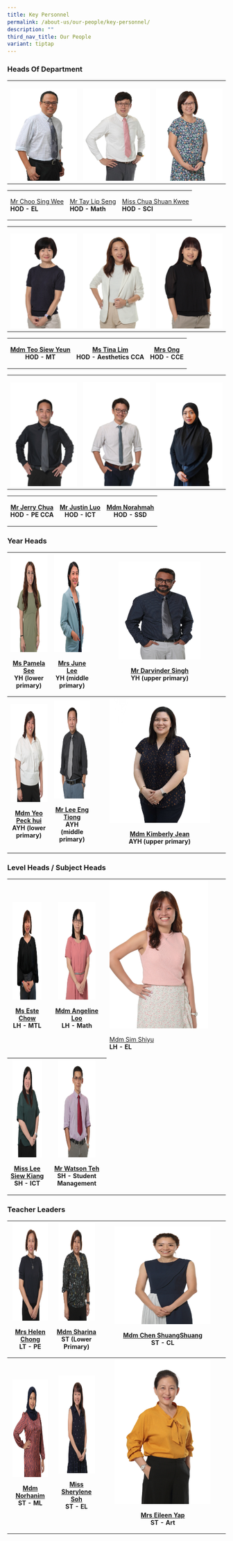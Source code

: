 ```yaml
---
title: Key Personnel
permalink: /about-us/our-people/key-personnel/
description: ""
third_nav_title: Our People
variant: tiptap
---
```

<h3>Heads Of Department</h3>
<table style="minWidth: 75px">
<colgroup>
<col>
<col>
<col>
</colgroup>
<tbody>
<tr>
<th rowspan="1" colspan="1">
<p></p>
<div class="isomer-image-wrapper">
<img style="width: 100%" height="auto" width="100%" alt="" src="/images/Our People/Key Personnel /Sing_wee.jpg">
</div>
</th>
<th rowspan="1" colspan="1">
<p></p>
<div class="isomer-image-wrapper">
<img style="width: 100%" height="auto" width="100%" alt="" src="/images/Our People/Key Personnel /Lip_seng.jpg">
</div>
</th>
<th rowspan="1" colspan="1">
<p></p>
<div class="isomer-image-wrapper">
<img style="width: 100%" height="auto" width="100%" alt="" src="/images/Our People/Key Personnel /shusng_shuang.jpg">
</div>
</th>
</tr>
</tbody>
</table>
<table style="minWidth: 75px">
<colgroup>
<col>
<col>
<col>
</colgroup>
<tbody>
<tr>
<td rowspan="1" colspan="1">
<p><a href="choo_sing_wee@schools.gov.sg" rel="noopener nofollow" target="_blank">Mr Choo Sing Wee</a>
<br><strong>HOD - EL</strong>
</p>
</td>
<td rowspan="1" colspan="1">
<p><a href="tay_lip_seng@schools.gov.sg" rel="noopener nofollow" target="_blank">Mr Tay Lip Seng</a>
<br><strong>HOD - Math <br></strong>
</p>
</td>
<td rowspan="1" colspan="1">
<p><a href="chua_shuan_kwee@schools.gov.sg" rel="noopener nofollow" target="_blank">Miss Chua Shuan Kwee</a>
<br><strong>HOD - SCI</strong>
<br>
</p>
</td>
</tr>
</tbody>
</table>
<table style="minWidth: 75px">
<colgroup>
<col>
<col>
<col>
</colgroup>
<tbody>
<tr>
<td rowspan="1" colspan="1">
<p></p>
<div class="isomer-image-wrapper">
<img style="width: 100%" height="auto" width="100%" alt="" src="/images/Our People/Key Personnel /4.jpg">
</div>
</td>
<td rowspan="1" colspan="1">
<p></p>
<div class="isomer-image-wrapper">
<img style="width: 100%" height="auto" width="100%" alt="" src="/images/Our People/Key Personnel /2.jpg">
</div>
</td>
<td rowspan="1" colspan="1">
<p></p>
<div class="isomer-image-wrapper">
<img style="width: 100%" height="auto" width="100%" alt="" src="/images/Our People/Key Personnel /1.jpg">
</div>
</td>
</tr>
</tbody>
</table>
<table style="minWidth: 75px">
<colgroup>
<col>
<col>
<col>
</colgroup>
<tbody>
<tr>
<th rowspan="1" colspan="1">
<p><a href="teo_siew_yeun @schools.gov.sg" rel="noopener nofollow" target="_blank">Mdm Teo Siew Yeun</a>
<br>HOD - MT</p>
</th>
<th rowspan="1" colspan="1">
<p><a href="lim_hwee_tin_a@schools.gov.sg" rel="noopener nofollow" target="_blank">Ms Tina Lim</a>
<br>HOD - Aesthetics CCA</p>
</th>
<th rowspan="1" colspan="1">
<p><a href="pang_cui_ling@schools.gov.sg" rel="noopener nofollow" target="_blank">Mrs Ong</a>
<br>HOD - CCE</p>
</th>
</tr>
</tbody>
</table>
<table style="minWidth: 75px">
<colgroup>
<col>
<col>
<col>
</colgroup>
<tbody>
<tr>
<td rowspan="1" colspan="1">
<p></p>
<div class="isomer-image-wrapper">
<img style="width: 100%" height="auto" width="100%" alt="" src="/images/Our People/Key Personnel /jerry.jpg">
</div>
</td>
<td rowspan="1" colspan="1">
<p></p>
<div class="isomer-image-wrapper">
<img style="width: 100%" height="auto" width="100%" alt="" src="/images/Our People/Key Personnel /justin.jpg">
</div>
</td>
<td rowspan="1" colspan="1">
<p></p>
<div class="isomer-image-wrapper">
<img style="width: 100%" height="auto" width="100%" alt="" src="/images/Our People/Key Personnel /norah.jpg">
</div>
</td>
</tr>
</tbody>
</table>
<table style="minWidth: 75px">
<colgroup>
<col>
<col>
<col>
</colgroup>
<tbody>
<tr>
<th rowspan="1" colspan="1">
<p><a href="chua_chun_wei@schools.gov.sg" rel="noopener nofollow" target="_blank">Mr Jerry Chua</a>
<br>HOD - PE CCA</p>
</th>
<th rowspan="1" colspan="1">
<p><a href="justin_luo_yanzhong@schools.gov.sg" rel="noopener nofollow" target="_blank">Mr Justin Luo</a>
<br>HOD - ICT</p>
</th>
<th rowspan="1" colspan="1">
<p><a href="norahmah_haron@schools.gov.sg" rel="noopener nofollow" target="_blank">Mdm Norahmah</a>
<br>HOD - SSD</p>
</th>
</tr>
</tbody>
</table>
<p></p>
<h3>Year Heads</h3>
<table style="minWidth: 75px">
<colgroup>
<col>
<col>
<col>
</colgroup>
<tbody>
<tr>
<th rowspan="1" colspan="1">
<div class="isomer-image-wrapper">
<img style="width: 100%;" height="225" width="175" alt="Miss Pamela See cropped.jpg" src="/images/ms%20pamela%20see%20yuen%20heng%20(1).JPG">
</div>
<p><a href="see_yuen_heng@schools.gov.sg" rel="noopener nofollow" target="_blank">Ms Pamela See</a>
<br>YH (lower primary)</p>
</th>
<th rowspan="1" colspan="1">
<div class="isomer-image-wrapper">
<img style="width: 97%;" height="225" width="175" alt="Ms_Lee_Rui_Ying_June.jpg" src="/images/Ms_Lee_Rui_Ying_June.jpg">
</div>
<p><a href="lee_rui_ying_june@schools.gov.sg" rel="noopener nofollow" target="_blank">Mrs June Lee</a>
<br>YH (middle primary)</p>
</th>
<th rowspan="1" colspan="1">
<div class="isomer-image-wrapper">
<img style="width: 65%;" height="225" width="175" alt="MR DARVINDER EDITER FINAL.jpg" src="/images/mr%20darvinder%20singh%20so%20k%20singh.JPG">
</div>
<p><a href="darvinder_singh_karam_singh@schools.gov.sg" rel="noopener nofollow" target="_blank">Mr Darvinder Singh</a>
<br>YH (upper primary)</p>
</th>
</tr>
<tr>
<th rowspan="1" colspan="1">
<div class="isomer-image-wrapper">
<img style="width: 100%" height="225" width="175" alt="pat.jpg" src="/images/mdm%20yeo%20peck%20hui%20patricia.JPG">
</div>
<p><a href="yeo_peck_hui@schools.gov.sg" rel="noopener nofollow" target="_blank">Mdm Yeo Peck hui</a>
<br>AYH (lower primary)</p>
</th>
<th rowspan="1" colspan="1">
<div class="isomer-image-wrapper">
<img style="width: 97%;" height="225" width="175" alt="Lee Eng Tiong_optimisedforweb.jpg" src="/images/mr%20lee%20eng%20tiong.JPG">
</div>
<p><a href="lee_eng_tiong@schools.gov.sg" rel="noopener nofollow" target="_blank">Mr Lee Eng Tiong</a> 
<br>AYH (middle primary)</p>
</th>
<th rowspan="1" colspan="1">
<div class="isomer-image-wrapper">
<img style="width: 80%;" height="auto" width="100%" alt="" src="/images/Our People/Key Personnel /Kimberly_final.jpg">
</div>
<p><a href="kimberly_jean_aeria@schools.gov.sg" rel="noopener nofollow" target="_blank">Mdm Kimberly Jean</a>
<br>AYH (upper primary)</p>
</th>
</tr>
</tbody>
</table>
<h3></h3>
<h3>Level Heads / Subject Heads</h3>
<table style="minWidth: 75px">
<colgroup>
<col>
<col>
<col>
</colgroup>
<tbody>
<tr>
<th rowspan="1" colspan="1">
<div class="isomer-image-wrapper">
<img style="width: 85%;" height="225" width="175" alt="Ms_Este_Chow.jpg" src="/images/Our%20People/Key%20Personnel%20/Ms_Este_Chow.jpg">
</div>
<p><a href="este_chow@schools.gov.sg" rel="noopener nofollow" target="_blank">Ms Este Chow</a>
<br>LH - MTL</p>
</th>
<th rowspan="1" colspan="1">
<div class="isomer-image-wrapper">
<img style="width: 70%;" height="225" width="175" src="/images/mdm%20angeline%20loo%20nga%20hoon.JPG">
</div>
<p><a href="loo_nga_hoonangeline@schools.gov.sg" rel="noopener nofollow" target="_blank">Mdm Angeline Loo</a> 
<br>LH - Math</p>
</th>
<td rowspan="1" colspan="1">
<div class="isomer-image-wrapper">
<img style="width: 87%;" height="auto" width="100%" alt="" src="/images/mrs yeo-sim shiyu.JPG">
</div>
<p><a href="sim_shiyu@schools.gov.sg" rel="noopener nofollow" target="_blank">Mdm Sim Shiyu</a><strong><br>LH - EL</strong>
</p>
</td>
</tr>
<tr>
<th rowspan="1" colspan="1">
<div class="isomer-image-wrapper">
<img style="width: 87%;" height="225" width="175" alt="Miss_Lee_siew_Kiang_optimisedforweb.jpg" src="/images/miss%20lee%20siew%20kiang.JPG">
</div>
<p><a href="lee_siew_kiang@schools.gov.sg" rel="noopener nofollow" target="_blank">Miss Lee Siew Kiang</a>
<br>SH - ICT</p>
</th>
<th rowspan="1" colspan="1">
<div class="isomer-image-wrapper">
<img style="width: 70%;" height="225" width="175" alt="Mr Watson Tay cropped.jpg" src="/images/mr%20watson%20teh%20chiew%20hwa.JPG">
</div>
<p><a href="teh_chiew_hwa_watson@schools.gov.sg" rel="noopener nofollow" target="_blank">Mr Watson Teh</a>
<br>SH - Student Management</p>
</th>
<td rowspan="1" colspan="1">
<p></p>
</td>
</tr>
</tbody>
</table>
<h3>Teacher Leaders</h3>
<table style="minWidth: 75px">
<colgroup>
<col>
<col>
<col>
</colgroup>
<tbody>
<tr>
<th rowspan="1" colspan="1">
<div class="isomer-image-wrapper">
<img style="width: 90%;" height="225" width="175" alt="Mrs Helen Chong.jpg" src="/images/mrs%20helen%20chong-low.JPG">
</div>
<p><a href="helen_low_kwee_fong@schools.gov.sg" rel="noopener nofollow" target="_blank">Mrs Helen Chong</a>
<br>LT - PE</p>
</th>
<th rowspan="1" colspan="1">
<div class="isomer-image-wrapper">
<img style="width: 90%;" height="225" width="175" alt="Mdm_Sharina" src="/images/Our%20People/Key%20Personnel%20/Mdm_Sharina_Bte_Mohamed_Tahale.JPG">
</div>
<p><a href="sharina_mohd_tahale@schools.gov.sg" rel="noopener nofollow" target="_blank">Mdm Sharina</a>
<br>ST (Lower Primary)</p>
</th>
<th rowspan="1" colspan="1">
<div class="isomer-image-wrapper">
<img style="width: 80%;" height="225" width="175" alt="tn.Mdm_Chen_ShuangShuang_optimisedforweb.jpg.mid.jpg" src="/images/mdm%20chen%20shuangshuang.JPG">
</div>
<p><a href="chen_shuangshuang@schools.gov.sg" rel="noopener nofollow" target="_blank">Mdm Chen ShuangShuang</a>
<br>ST - CL</p>
</th>
</tr>
<tr>
<th rowspan="1" colspan="1">
<div class="isomer-image-wrapper">
<img style="width: 90%;" height="225" width="175" alt="MdmHanim.jpeg" src="/images/mdm%20norhanim%20bte%20hashim.JPG">
</div>
<p><a href="norhanim_hashim@schools.gov.sg" rel="noopener nofollow" target="_blank">Mdm Norhanim</a>
<br>ST - ML</p>
</th>
<th rowspan="1" colspan="1">
<div class="isomer-image-wrapper">
<img style="width: 90%;" height="225" width="175" alt="Sherylene Soh siew yin.jpg" src="/images/miss%20sherylene%20soh%20siew%20yin.JPG">
</div>
<p><a href="sherylene_soh_siew_yin@schools.gov.sg" rel="noopener nofollow" target="_blank">Miss Sherylene Soh</a>
<br>ST - EL</p>
</th>
<th rowspan="1" colspan="1">
<div class="isomer-image-wrapper">
<img style="width: 80%;" height="auto" width="100%" alt="" src="/images/mrs eileen yap-soh chin ping.JPG">
</div>
<p><a href="soh_chin_ping_eileen@schools.gov.sg" rel="noopener nofollow" target="_blank">Mrs Eileen Yap</a> 
<br>ST - Art</p>
</th>
</tr>
</tbody>
</table>
<p></p>